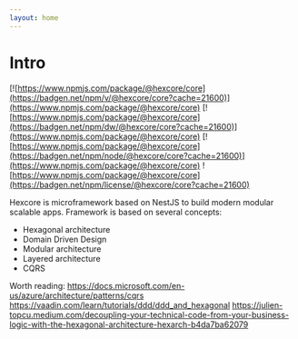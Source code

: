 ```yaml
---
layout: home
---
```


# Intro
[![https://www.npmjs.com/package/@hexcore/core](https://badgen.net/npm/v/@hexcore/core?cache=21600)](https://www.npmjs.com/package/@hexcore/core)
[![https://www.npmjs.com/package/@hexcore/core](https://badgen.net/npm/dw/@hexcore/core?cache=21600)](https://www.npmjs.com/package/@hexcore/core)
[![https://www.npmjs.com/package/@hexcore/core](https://badgen.net/npm/node/@hexcore/core?cache=21600)](https://www.npmjs.com/package/@hexcore/core)
![https://www.npmjs.com/package/@hexcore/core](https://badgen.net/npm/license/@hexcore/core?cache=21600)

Hexcore is microframework based on NestJS to build modern modular scalable apps.
Framework is based on several concepts:
- Hexagonal architecture
- Domain Driven Design
- Modular architecture
- Layered architecture
- CQRS

Worth reading:
https://docs.microsoft.com/en-us/azure/architecture/patterns/cqrs
https://vaadin.com/learn/tutorials/ddd/ddd_and_hexagonal
https://julien-topcu.medium.com/decoupling-your-technical-code-from-your-business-logic-with-the-hexagonal-architecture-hexarch-b4da7ba62079


